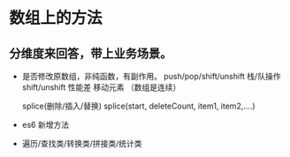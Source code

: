 # 数组上的方法

## 分维度来回答，带上业务场景。

- 是否修改原数组，非纯函数，有副作用。
    push/pop/shift/unshift 栈/队操作
    shift/unshift 性能差  移动元素 （数组是连续）

    splice(删除/插入/替换)
    splice(start, deleteCount, item1, item2,....)
- es6 新增方法
- 遍历/查找类/转换类/拼接类/统计类